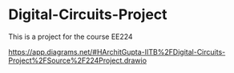 # Digital-Circuits-Project
This is a project for the course EE224


https://app.diagrams.net/#HArchitGupta-IITB%2FDigital-Circuits-Project%2FSource%2F224Project.drawio
